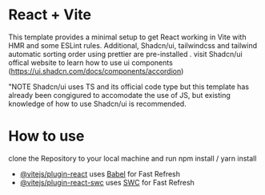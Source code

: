 # React + Vite

This template provides a minimal setup to get React working in Vite with HMR and some ESLint rules.
Additional, Shadcn/ui, tailwindcss and tailwind automatic sorting order using prettier are pre-installed .
visit Shadcn/ui offical website to learn how to use ui components (https://ui.shadcn.com/docs/components/accordion)

"NOTE
Shadcn/ui uses TS and its official code type but this template has already been congigured to accomodate the use of JS, but 
existing knowledge of how to use Shadcn/ui is recommended.  

# How to use

clone the Repository to your local machine and run npm install / yarn install

- [@vitejs/plugin-react](https://github.com/vitejs/vite-plugin-react/blob/main/packages/plugin-react/README.md) uses [Babel](https://babeljs.io/) for Fast Refresh
- [@vitejs/plugin-react-swc](https://github.com/vitejs/vite-plugin-react-swc) uses [SWC](https://swc.rs/) for Fast Refresh
